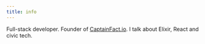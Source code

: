 ```yaml
---
title: info
---
```


Full-stack developer. Founder of [CaptainFact.io](https://captainfact.io).
I talk about Elixir, React and civic tech. 
